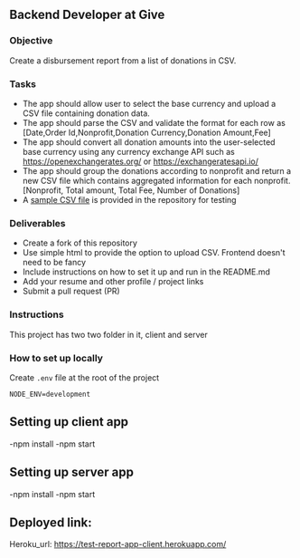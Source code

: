 ## Backend Developer at Give

### Objective
Create a disbursement report from a list of donations in CSV.

### Tasks
- The app should allow user to select the base currency and upload a CSV file containing donation data.
- The app should parse the CSV and validate the format for each row as [Date,Order Id,Nonprofit,Donation Currency,Donation Amount,Fee]
- The app should convert all donation amounts into the user-selected base currency using any currency exchange API such as https://openexchangerates.org/ or https://exchangeratesapi.io/
- The app should group the donations according to nonprofit and return a new CSV file which contains aggregated information for each nonprofit. [Nonprofit, Total amount, Total Fee, Number of Donations]
- A [sample CSV file](sample.csv) is provided in the repository for testing

### Deliverables
- Create a fork of this repository
- Use simple html to provide the option to upload CSV. Frontend doesn't need to be fancy
- Include instructions on how to set it up and run in the README.md
- Add your resume and other profile / project links
- Submit a pull request (PR)

### Instructions

This project has two two folder in it, client and server

### How to set up locally

Create `.env` file at the root of the project

```
NODE_ENV=development
```

## Setting up client app

-npm install
-npm start

## Setting up server app

-npm install
-npm start


## Deployed link: 

Heroku_url: <https://test-report-app-client.herokuapp.com/>
